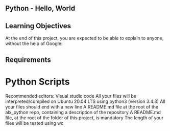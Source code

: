 ## Python - Hello, World

## Learning Objectives
At the end of this project, you are expected to be able to explain to anyone, without the help of Google:

## Requirements
# Python Scripts
Recommended editors: Visual studio code
All your files will be interpreted/compiled on Ubuntu 20.04 LTS using python3 (version 3.4.3)
All your files should end with a new line
A README.md file at the root of the alx_python repo, containing a description of the repository
A README.md file, at the root of the folder of this project, is mandatory
The length of your files will be tested using wc